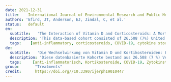 ```yaml
---
date: 2021-12-31
title:    International Journal of Environmental Research and Public Health  
authors: 'Efird, JT, Anderson, EJ, Jindal, C, et al.'
status:   default
en:
  subtitle:   'The Interaction of Vitamin D and Corticosteroids: A Mortality Analysis of 26,508 Veterans Who Tested Positive for SARS-CoV-2'
  description: 'This data-based cohort consisted of 26,508 (7%) United States veterans out of the 399,290 who tested positive for SARS-CoV-2 from 1 March to 10 September 2020. We aimed to assess the interaction of post-index vitamin D (Vit D) and corticosteroid (CRT) use on 30-day mortality among hospitalized and non-hospitalized patients with coronavirus disease 2019 (COVID-19). Combination Vit D and CRT drug use was assessed according to four multinomial pairs (−|+, −|−, +|+, +|−). Respective categorical effects were computed on a log-binomial scale as adjusted relative risk (aRR). Approximately 6% of veterans who tested positive for SARS-CoV-2 died within 30 days of their index date. Among hospitalized patients, a significantly decreased aRR was observed for the use of Vit D in the absence of CRTs relative to patients who received CRTs but not Vit D. Among patients receiving systemically administered CRTs (e.g., dexamethasone), the use of Vit D was associated with fewer deaths in hospitalized patients compared with non-hospitalized patients. Evaluating the effect of modification of these compounds in the context of hospitalization may aid in the management of COVID-19 and provide a better understanding of the pathophysiological mechanisms underlying this and future infectious disease outbreaks. '
  tags:    [anti-inflammatory, corticosteroids, COVID-19, cytokine storm, SARS-CoV-2, vitamin D, veterans]
de: 
  subtitle:   'Die Wechselwirkung von Vitamin D und Kortikosteroiden: Eine Mortalitätsanalyse von 26.508 Veteranen, die positiv auf SARS-CoV-2 getestet wurden'
  description: 'Diese datenbasierte Kohorte bestand aus 26.508 (7 %) Veteranen aus den Vereinigten Staaten, die zwischen dem 1. März und dem 10. September 2020 positiv auf SARS-CoV-2 getestet wurden. Unser Ziel war es, die Wechselwirkung zwischen der Verwendung von Vitamin D (Vit D) und Kortikosteroiden (CRT) nach dem Index auf die 30-Tage-Mortalität bei hospitalisierten und nicht-hospitalisierten Patienten mit Coronavirus-Erkrankung 2019 (COVID-19) zu bewerten. Die kombinierte Einnahme von Vit D und CRT-Medikamenten wurde anhand von vier multinomialen Paaren (-|+, -|-, +|+, +|-) bewertet. Die jeweiligen kategorialen Effekte wurden auf einer log-binomialen Skala als bereinigtes relatives Risiko (aRR) berechnet. Ungefähr 6 % der Veteranen, die positiv auf SARS-CoV-2 getestet wurden, starben innerhalb von 30 Tagen nach ihrem Indexdatum. Bei den hospitalisierten Patienten wurde ein signifikant niedrigeres aRR für die Verwendung von Vit D ohne CRTs im Vergleich zu Patienten beobachtet, die CRTs, aber kein Vit D erhielten. Bei Patienten, die systemisch verabreichte CRTs (z. B. Dexamethason) erhielten, war die Verwendung von Vit D mit weniger Todesfällen bei hospitalisierten Patienten im Vergleich zu nicht-hospitalisierten Patienten verbunden. Die Bewertung der Auswirkungen einer Änderung dieser Verbindungen im Zusammenhang mit einem Krankenhausaufenthalt könnte bei der Behandlung von COVID-19 hilfreich sein und ein besseres Verständnis der pathophysiologischen Mechanismen ermöglichen, die diesem und zukünftigen Ausbrüchen von Infektionskrankheiten zugrunde liegen.'
  tags:     [anti-inflammatorisch, Kortikosteroide, COVID-19, Zytokinsturm, SARS-CoV-2, Vitamin D, Veteranen]
group:       "Treatments"
credit:      https://doi.org//10.3390/ijerph19010447
---
```

